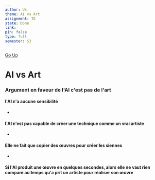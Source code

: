 ```yaml
---
author: Us
theme: AI vs Art
assignment: TE
state: Done
link: 
pin: false
type: full
semester: S3
---
```

[Go Up](TE%20-%20MoC.md)
# AI vs Art
### Argument en faveur de l'AI c'est pas de l'art
#### l'AI n'a aucune sensibilité
+ 
#### l'AI n'est pas capable de créer une technique comme un vrai artiste
+ 
#### Elle ne fait que copier des œuvres pour créer les siennes
+ 
#### Si l'AI produit une œuvre en quelques secondes, alors elle ne vaut rien comparé au temps qu'a prit un artiste pour réaliser son œuvre

#### 
